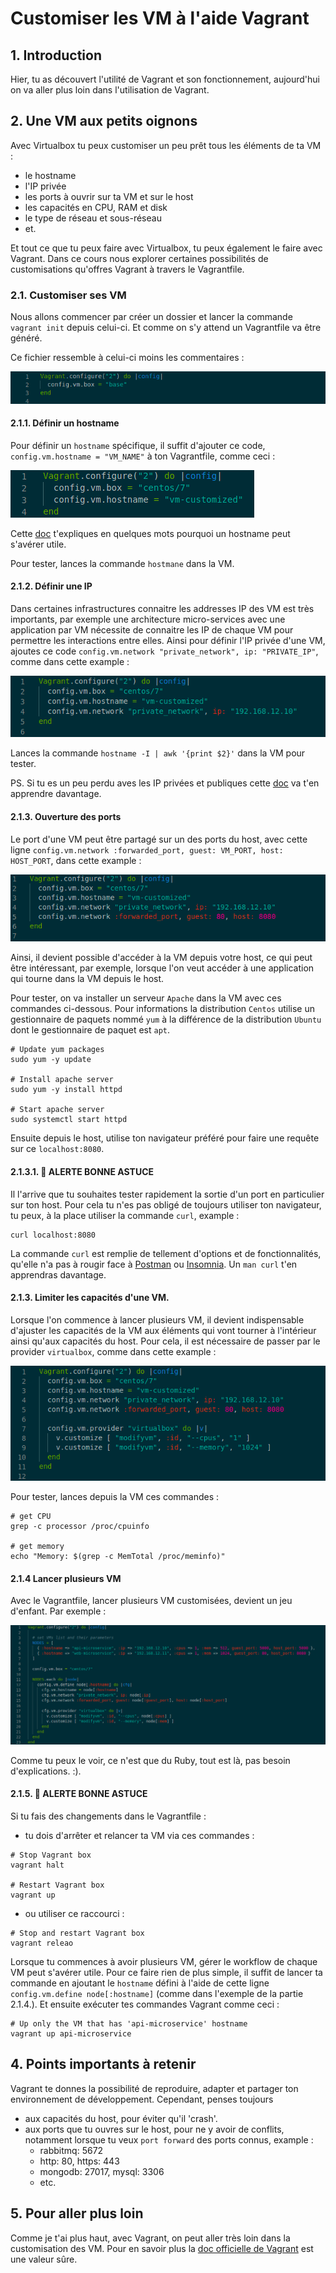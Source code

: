 # Customiser les VM à l'aide Vagrant

## 1. Introduction
Hier, tu as découvert l'utilité de Vagrant et son fonctionnement, aujourd'hui on va aller plus loin dans l'utilisation de Vagrant.


## 2. Une VM aux petits oignons

Avec Virtualbox tu peux customiser un peu prêt tous les éléments de ta VM :
- le hostname
- l'IP privée
- les ports à ouvrir sur ta VM et sur le host
- les capacités en CPU, RAM et disk
- le type de réseau et sous-réseau
- et.

Et tout ce que tu peux faire avec Virtualbox, tu peux également le faire avec Vagrant. Dans ce cours nous explorer certaines possibilités de customisations qu'offres Vagrant à travers le Vagrantfile.

### 2.1.  Customiser ses VM
Nous allons commencer par créer un dossier et lancer la commande `vagrant init` depuis celui-ci.
Et comme on s'y attend un Vagrantfile va être généré.

Ce fichier ressemble à celui-ci moins les commentaires :

![Initial Vagrantfile](../../assets/images/basic-vagrantfile.png)


#### 2.1.1. Définir un hostname 
Pour définir un `hostname` spécifique, il suffit d'ajouter ce code, `config.vm.hostname = "VM_NAME"` à ton Vagrantfile, comme ceci :

![Box with customized hostname](../../assets/images/box-with-hostname.png)

Cette [doc](https://www.maketecheasier.com/hostname-in-linux/) t'expliques en quelques mots pourquoi un hostname peut s'avérer utile.

Pour tester, lances la commande `hostmane` dans la VM.


#### 2.1.2. Définir une IP
Dans certaines infrastructures connaitre les addresses IP des VM est très importants, par exemple une architecture micro-services avec une application par VM nécessite de connaitre les IP de chaque VM pour permettre les interactions entre elles.
Ainsi pour définir l'IP privée d'une VM, ajoutes ce code `config.vm.network "private_network", ip: "PRIVATE_IP"`, comme dans cette example :

![Box with customized hostname](../../assets/images/box-private-ip.png)

Lances la commande `hostname -I | awk '{print $2}'` dans la VM pour tester.

PS. Si tu es un peu perdu aves les IP privées et publiques cette [doc](https://whatismyipaddress.com/private-ip) va t'en apprendre davantage.

#### 2.1.3. Ouverture des ports
Le port d'une VM peut être partagé sur un des ports du host, avec cette ligne `config.vm.network :forwarded_port, guest: VM_PORT, host: HOST_PORT`, dans cette example :

![Box with customized hostname](../../assets/images/box-port-forwarding.png)

Ainsi, il devient possible d'accéder à la VM depuis votre host, 
ce qui peut être intéressant, par exemple,
lorsque l'on veut accéder à une application qui tourne dans la VM depuis le host.

Pour tester, on va installer un serveur `Apache` dans la VM avec ces commandes ci-dessous.
Pour informations la distribution `Centos` utilise un gestionnaire de paquets nommé `yum` à la différence de la distribution `Ubuntu` dont le gestionnaire de paquet est `apt`.

```shell
# Update yum packages
sudo yum -y update 

# Install apache server
sudo yum -y install httpd 

# Start apache server
sudo systemctl start httpd
```

Ensuite depuis le host, utilise ton navigateur préféré pour faire une requête sur ce `localhost:8080`.

#### 2.1.3.1. 🚀 ALERTE BONNE ASTUCE
Il l'arrive que tu souhaites tester rapidement la sortie d'un port en particulier sur ton host.
Pour cela tu n'es pas obligé de toujours utiliser ton navigateur, tu peux, à la place utiliser la commande `curl`, example :

```shell
curl localhost:8080
```

La commande `curl` est remplie de tellement d'options et de fonctionnalités, qu'elle n'a pas à rougir face à [Postman](https://www.postman.com/) ou [Insomnia](https://insomnia.rest/).
Un `man curl` t'en apprendras davantage.

#### 2.1.3. Limiter les capacités d'une VM.
Lorsque l'on commence à lancer plusieurs VM, il devient indispensable d'ajuster les capacités de la VM aux éléments qui vont tourner à l'intérieur ainsi qu'aux capacités du host.
Pour cela, il est nécessaire de passer par le provider `virtualbox`, comme dans cette example :

![Box with customized hostname](../../assets/images/box-limit-capacities.png)

Pour tester, lances depuis la VM ces commandes :

```shell
# get CPU
grep -c processor /proc/cpuinfo

# get memory
echo "Memory: $(grep -c MemTotal /proc/meminfo)"
```

#### 2.1.4 Lancer plusieurs VM
Avec le Vagrantfile, lancer plusieurs VM customisées, devient un jeu d'enfant. Par exemple :

![Vagrant multi VMs](../../assets/images/vagrant-multi-VMs.png)

Comme tu peux le voir, ce n'est que du Ruby, tout est là, pas besoin d'explications. :).


#### 2.1.5. 🚀 ALERTE BONNE ASTUCE
Si tu fais des changements dans le Vagrantfile :
- tu dois d'arrêter et relancer ta VM via ces commandes :

```shell
# Stop Vagrant box
vagrant halt

# Restart Vagrant box
vagrant up
```

- ou utiliser ce raccourci :
```shell
# Stop and restart Vagrant box
vagrant releao
```

Lorsque tu commences à avoir plusieurs VM, gérer le workflow de chaque VM peut s'avérer utile. 
Pour ce faire rien de plus simple, il suffit de lancer ta commande en ajoutant le `hostname` 
  défini à l'aide de cette ligne `config.vm.define node[:hostname]` (comme dans l'exemple de la partie 2.1.4.). Et ensuite exécuter tes commandes Vagrant comme ceci :

```shell
# Up only the VM that has 'api-microservice' hostname
vagrant up api-microservice
```


## 4. Points importants à retenir
Vagrant te donnes la possibilité de reproduire, adapter et partager ton environnement de développement.
Cependant, penses toujours 
- aux capacités du host, pour éviter qu'il 'crash'.
- aux ports que tu ouvres sur le host, pour ne y avoir de conflits, 
  notamment lorsque tu veux `port forward` des ports connus, example :
  - rabbitmq: 5672
  - http: 80, https: 443
  - mongodb: 27017, mysql: 3306
  - etc.


## 5. Pour aller plus loin
Comme je t'ai plus haut, avec Vagrant, on peut aller très loin dans la customisation des VM.
Pour en savoir plus la [doc officielle de Vagrant](https://www.vagrantup.com/docs) est une valeur sûre.
